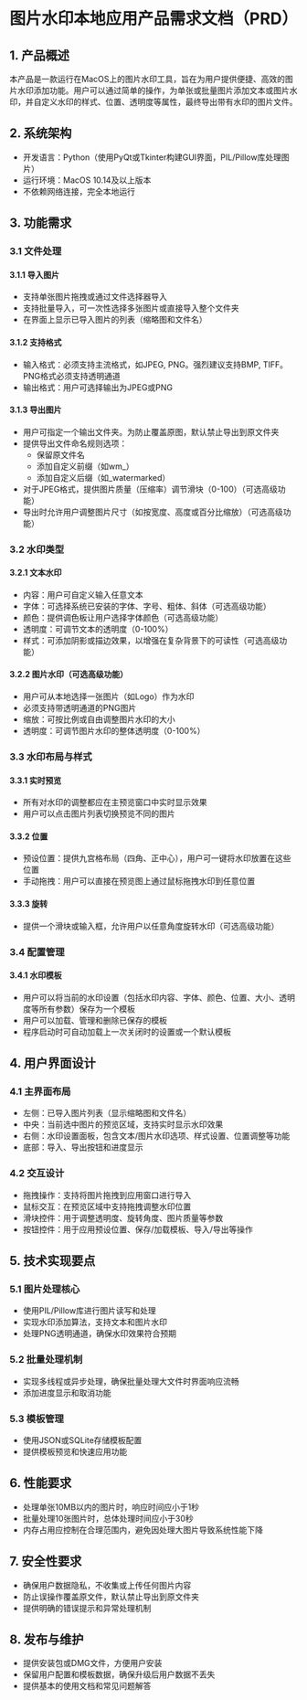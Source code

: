 # 图片水印本地应用产品需求文档（PRD）

## 1. 产品概述

本产品是一款运行在MacOS上的图片水印工具，旨在为用户提供便捷、高效的图片水印添加功能。用户可以通过简单的操作，为单张或批量图片添加文本或图片水印，并自定义水印的样式、位置、透明度等属性，最终导出带有水印的图片文件。

## 2. 系统架构

- 开发语言：Python（使用PyQt或Tkinter构建GUI界面，PIL/Pillow库处理图片）
- 运行环境：MacOS 10.14及以上版本
- 不依赖网络连接，完全本地运行

## 3. 功能需求

### 3.1 文件处理

#### 3.1.1 导入图片
- 支持单张图片拖拽或通过文件选择器导入
- 支持批量导入，可一次性选择多张图片或直接导入整个文件夹
- 在界面上显示已导入图片的列表（缩略图和文件名）

#### 3.1.2 支持格式
- 输入格式：必须支持主流格式，如JPEG, PNG。强烈建议支持BMP, TIFF。PNG格式必须支持透明通道
- 输出格式：用户可选择输出为JPEG或PNG

#### 3.1.3 导出图片
- 用户可指定一个输出文件夹。为防止覆盖原图，默认禁止导出到原文件夹
- 提供导出文件命名规则选项：
  - 保留原文件名
  - 添加自定义前缀（如wm_）
  - 添加自定义后缀（如_watermarked）
- 对于JPEG格式，提供图片质量（压缩率）调节滑块（0-100）（可选高级功能）
- 导出时允许用户调整图片尺寸（如按宽度、高度或百分比缩放）（可选高级功能）

### 3.2 水印类型

#### 3.2.1 文本水印
- 内容：用户可自定义输入任意文本
- 字体：可选择系统已安装的字体、字号、粗体、斜体（可选高级功能）
- 颜色：提供调色板让用户选择字体颜色（可选高级功能）
- 透明度：可调节文本的透明度（0-100%）
- 样式：可添加阴影或描边效果，以增强在复杂背景下的可读性（可选高级功能）

#### 3.2.2 图片水印（可选高级功能）
- 用户可从本地选择一张图片（如Logo）作为水印
- 必须支持带透明通道的PNG图片
- 缩放：可按比例或自由调整图片水印的大小
- 透明度：可调节图片水印的整体透明度（0-100%）

### 3.3 水印布局与样式

#### 3.3.1 实时预览
- 所有对水印的调整都应在主预览窗口中实时显示效果
- 用户可以点击图片列表切换预览不同的图片

#### 3.3.2 位置
- 预设位置：提供九宫格布局（四角、正中心），用户可一键将水印放置在这些位置
- 手动拖拽：用户可以直接在预览图上通过鼠标拖拽水印到任意位置

#### 3.3.3 旋转
- 提供一个滑块或输入框，允许用户以任意角度旋转水印（可选高级功能）

### 3.4 配置管理

#### 3.4.1 水印模板
- 用户可以将当前的水印设置（包括水印内容、字体、颜色、位置、大小、透明度等所有参数）保存为一个模板
- 用户可以加载、管理和删除已保存的模板
- 程序启动时可自动加载上一次关闭时的设置或一个默认模板

## 4. 用户界面设计

### 4.1 主界面布局
- 左侧：已导入图片列表（显示缩略图和文件名）
- 中央：当前选中图片的预览区域，支持实时显示水印效果
- 右侧：水印设置面板，包含文本/图片水印选项、样式设置、位置调整等功能
- 底部：导入、导出按钮和进度显示

### 4.2 交互设计
- 拖拽操作：支持将图片拖拽到应用窗口进行导入
- 鼠标交互：在预览区域中支持拖拽调整水印位置
- 滑块控件：用于调整透明度、旋转角度、图片质量等参数
- 按钮控件：用于应用预设位置、保存/加载模板、导入/导出等操作

## 5. 技术实现要点

### 5.1 图片处理核心
- 使用PIL/Pillow库进行图片读写和处理
- 实现水印添加算法，支持文本和图片水印
- 处理PNG透明通道，确保水印效果符合预期

### 5.2 批量处理机制
- 实现多线程或异步处理，确保批量处理大文件时界面响应流畅
- 添加进度显示和取消功能

### 5.3 模板管理
- 使用JSON或SQLite存储模板配置
- 提供模板预览和快速应用功能

## 6. 性能要求

- 处理单张10MB以内的图片时，响应时间应小于1秒
- 批量处理10张图片时，总体处理时间应小于30秒
- 内存占用应控制在合理范围内，避免因处理大图片导致系统性能下降

## 7. 安全性要求

- 确保用户数据隐私，不收集或上传任何图片内容
- 防止误操作覆盖原文件，默认禁止导出到原文件夹
- 提供明确的错误提示和异常处理机制

## 8. 发布与维护

- 提供安装包或DMG文件，方便用户安装
- 保留用户配置和模板数据，确保升级后用户数据不丢失
- 提供基本的使用文档和常见问题解答
